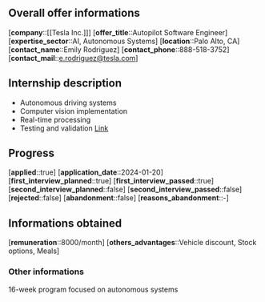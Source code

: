 ## Overall offer informations
[**company**::[[Tesla Inc.]]]
[**offer_title**::Autopilot Software Engineer]
[**expertise_sector**::AI, Autonomous Systems]
[**location**::Palo Alto, CA]
[**contact_name**::Emily Rodriguez]
[**contact_phone**::888-518-3752]
[**contact_mail**::e.rodriguez@tesla.com]

## Internship description
- Autonomous driving systems
- Computer vision implementation
- Real-time processing
- Testing and validation
[Link](https://careers.tesla.com/autopilot-engineer-2024)

## Progress
[**applied**::true]
[**application_date**::2024-01-20]
[**first_interview_planned**::true]
[**first_interview_passed**::true]
[**second_interview_planned**::false]
[**second_interview_passed**::false]
[**rejected**::false]
[**abandonment**::false]
[**reasons_abandonment**::-]

## Informations obtained
[**remuneration**::8000/month]
[**others_advantages**::Vehicle discount, Stock options, Meals]

### Other informations
16-week program focused on autonomous systems